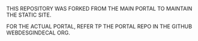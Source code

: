 THIS REPOSITORY WAS FORKED FROM THE MAIN PORTAL TO MAINTAIN THE STATIC SITE.

FOR THE ACTUAL PORTAL, REFER TP THE PORTAL REPO IN THE GITHUB WEBDESGINDECAL ORG.
